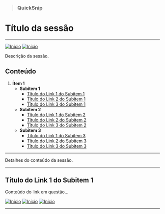 > ### QuickSnip

# Título da sessão

---

<!-- Botões de navegação -->
[![Início](../../images/control/11273_control_stop_icon.png)](../../README.md#quicksnip "Início")
[![Início](../../images/control/11269_control_left_icon.png)](../README.md#quicksnip "Voltar")
<!-- /Botões de navegação -->

Descrição da sessão.

## Conteúdo
1. **Ítem 1**
   - **Subitem 1**
     - [Título do Link 1 do Subitem 1](# "Título do Link 1 do Subitem 1")
     - [Título do Link 2 do Subitem 1](# "Título do Link 2 do Subitem 1")
     - [Título do Link 3 do Subitem 1](# "Título do Link 3 do Subitem 1")
   - **Subitem 2**
     - [Título do Link 1 do Subitem 2](# "Título do Link 1 do Subitem 2")
     - [Título do Link 2 do Subitem 2](# "Título do Link 2 do Subitem 2")
     - [Título do Link 3 do Subitem 2](# "Título do Link 3 do Subitem 2")
   - **Subitem 3**
     - [Título do Link 1 do Subitem 3](# "Título do Link 1 do Subitem 3")
     - [Título do Link 2 do Subitem 3](# "Título do Link 2 do Subitem 3")
     - [Título do Link 3 do Subitem 3](# "Título do Link 3 do Subitem 3")

---

Detalhes do conteúdo da sessão.

---

## Título do Link 1 do Subitem 1

Conteúdo do link em questão...

<!-- Botões de navegação -->
[![Início](../../images/control/11273_control_stop_icon.png)](../../README.md#quicksnip "Início")
[![Início](../../images/control/11269_control_left_icon.png)](../README.md#quicksnip "Voltar")
[![Início](../../images/control/11277_control_stop_up_icon.png)](./README.md#quicksnip "Topo")
<!-- /Botões de navegação -->

---

